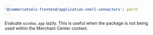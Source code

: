 ```yaml
---
'@commercetools-frontend/application-shell-connectors': patch
---
```


Evaluate `window.app` lazily. This is useful when the package is not being used within the Merchant Center context.

